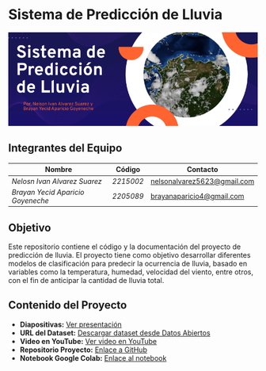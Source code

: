 # Sistema de Predicción de Lluvia
![Texto alternativo](https://github.com/AlvarezNelson5623/Proyecto-Inteligencia-Artificial/blob/main/Banner.png)
## Integrantes del Equipo

| **Nombre**                 | **Código**         | **Contacto**               |
|-----------------------------|-----------------------------|------------------------|
| *Nelosn Ivan Alvarez Suarez* | *2215002*         | [nelsonalvarez5623@gmail.com](nelsonalvarez5623@gmail.com) |
| *Brayan Yecid Aparicio Goyeneche* | *2205089*      | [brayanaparicio4@gmail.com](brayanaparicio4@gmail.com) |
## Objetivo 

Este repositorio contiene el código y la documentación del proyecto de predicción de lluvia. El proyecto tiene como objetivo desarrollar diferentes modelos de clasificación para predecir la ocurrencia de lluvia, basado en variables como la temperatura, humedad, velocidad del viento, entre otros, con el fin de anticipar la cantidad de lluvia total.

## Contenido del Proyecto

- **Diapositivas:** [Ver presentación]()
- **URL del Dataset:** [Descargar dataset desde Datos Abiertos](https://www.datos.gov.co/dataset/Datos-meteorol-gicos-Aranzazu/nqj3-4xmv/about_data) 
- **Video en YouTube:** [Ver video en YouTube]()
- **Repositorio Proyecto:** [Enlace a GitHub](https://github.com/AlvarezNelson5623/Proyecto-Inteligencia-Artificial)
- **Notebook Google Colab:** [Enlace al notebook]()
